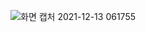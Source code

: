 ![화면 캡처 2021-12-13 061755](https://user-images.githubusercontent.com/1642243/145731954-965c519c-c464-4372-84a3-688d5ebe49e2.png)
